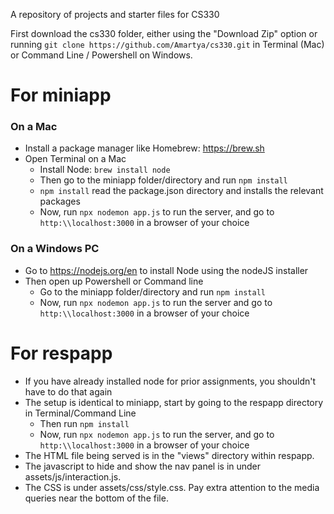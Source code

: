 A repository of projects and starter files for CS330

First download the cs330 folder, either using the "Download Zip" option or running `git clone https://github.com/Amartya/cs330.git` in Terminal (Mac) or Command Line / Powershell on Windows.

# For miniapp

### On a Mac
- Install a package manager like Homebrew: https://brew.sh  
- Open Terminal on a Mac
  - Install Node: `brew install node`
  - Then go to the miniapp folder/directory and run `npm install`
  - `npm install` read the package.json directory and installs the relevant packages
  - Now, run `npx nodemon app.js` to run the server, and go to `http:\\localhost:3000` in a browser of your choice 

### On a Windows PC 
- Go to https://nodejs.org/en to install Node using the nodeJS installer
- Then open up Powershell or Command line 
  - Go to the miniapp folder/directory and run `npm install`
  - Now, run `npx nodemon app.js` to run the server and go to `http:\\localhost:3000` in a browser of your choice

# For respapp
- If you have already installed node for prior assignments, you shouldn't have to do that again
- The setup is identical to miniapp, start by going to the respapp directory in Terminal/Command Line
  - Then run `npm install`
  - Now, run `npx nodemon app.js` to run the server, and go to `http:\\localhost:3000` in a browser of your choice
- The HTML file being served is in the "views" directory within respapp. 
- The javascript to hide and show the nav panel is in under assets/js/interaction.js.
- The CSS is under assets/css/style.css. Pay extra attention to the media queries near the bottom of the file.